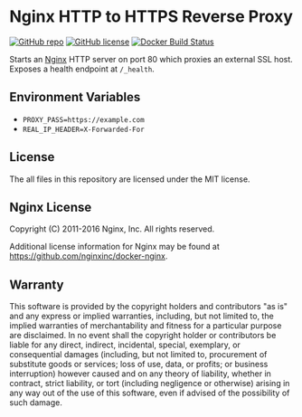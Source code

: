 # Nginx HTTP to HTTPS Reverse Proxy

[![GitHub repo](https://img.shields.io/badge/github-repo-blue.svg)](https://github.com/meltwater/docker-nginx-http-https-reverse-proxy)
[![GitHub license](https://img.shields.io/github/license/meltwater/docker-nginx-http-https-reverse-proxy.svg)](./LICENSE.txt)
[![Docker Build Status](https://img.shields.io/docker/build/meltwater/nginx-http-https-reverse-proxy.svg)](https://hub.docker.com/r/meltwater/nginx-http-https-reverse-proxy/)

Starts an [Nginx] HTTP server on port 80 which proxies an external SSL host.
Exposes a health endpoint at `/_health`.

[Nginx]: https://www.nginx.com/

## Environment Variables

- `PROXY_PASS=https://example.com`
- `REAL_IP_HEADER=X-Forwarded-For`

## License

The all files in this repository are licensed under the MIT license.

## Nginx License

Copyright (C) 2011-2016 Nginx, Inc.
All rights reserved.

Additional license information for Nginx may be found at
https://github.com/nginxinc/docker-nginx.

## Warranty

This software is provided by the copyright holders and contributors "as is" and
any express or implied warranties, including, but not limited to, the implied
warranties of merchantability and fitness for a particular purpose are
disclaimed. In no event shall the copyright holder or contributors be liable for
any direct, indirect, incidental, special, exemplary, or consequential damages
(including, but not limited to, procurement of substitute goods or services;
loss of use, data, or profits; or business interruption) however caused and on
any theory of liability, whether in contract, strict liability, or tort
(including negligence or otherwise) arising in any way out of the use of this
software, even if advised of the possibility of such damage.
